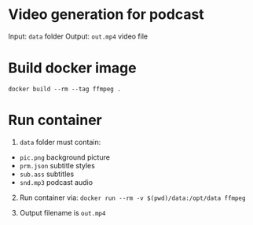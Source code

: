 # Video generation for podcast

Input: `data` folder
Output: `out.mp4` video file

# Build docker image

`docker build --rm --tag ffmpeg .`

# Run container

1. `data` folder must contain:
- `pic.png` background picture
- `prm.json` subtitle styles
- `sub.ass` subtitles
- `snd.mp3` podcast audio

2. Run container via:
`docker run --rm -v $(pwd)/data:/opt/data ffmpeg`

3. Output filename is `out.mp4`
